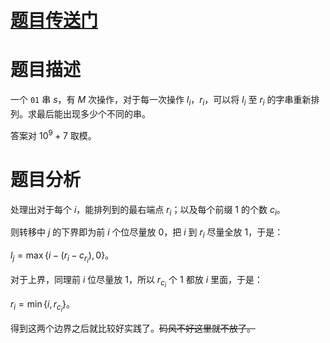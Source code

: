 # [题目传送门](https://www.luogu.com.cn/problem/AT_arc065_d)
# 题目描述
一个 `01` 串 $s$，有 $M$ 次操作，对于每一次操作 $l_{i}$，$r_{i}$，可以将 $l_{i}$ 至 $r_{i}$ 的字串重新排列。求最后能出现多少个不同的串。

答案对 $10^{9}+7$ 取模。
# 题目分析
处理出对于每个 $i$，能排列到的最右端点 $r_i$；以及每个前缀 $1$ 的个数 $c_i$。

则转移中 $j$ 的下界即为前 $i$ 个位尽量放 $0$，把 $i$ 到 $r_i$ 尽量全放 $1$，于是：

$l_j=\max\{i-(r_i-c_{r_i}),0\}$。

对于上界，同理前 $i$ 位尽量放 $1$，所以 $r_{c_i}$ 个 $1$ 都放 $i$ 里面，于是：

$r_i=\min\{i,r_{c_i}\}$。

得到这两个边界之后就比较好实践了。~~码风不好这里就不放了。~~